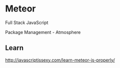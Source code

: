 # Meteor
Full Stack JavaScript

Package Management - Atmosphere

## Learn
http://javascriptissexy.com/learn-meteor-js-properly/